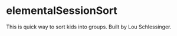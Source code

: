 elementalSessionSort
====================

This is quick way to sort kids into groups.
Built by Lou Schlessinger.
